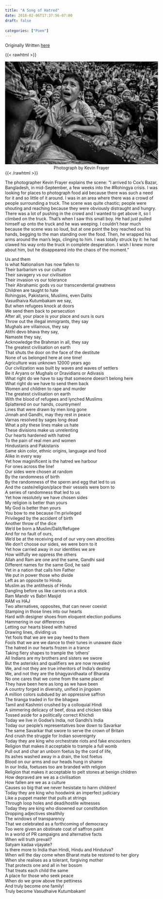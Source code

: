 ```yaml
---
title: "A Song of Hatred"
date: 2018-02-06T17:37:56-07:00
draft: false

categories: ["Poem"]
---
```


Originally Written [here](https://medium.com/%E0%B4%95%E0%B5%81%E0%B4%B1%E0%B4%BF%E0%B4%AA%E0%B5%8D%E0%B4%AA%E0%B5%81%E0%B4%95%E0%B5%BE/a-song-of-hatred-6c542f52179d?source=---------16-----------------------)

{{< rawhtml >}}
<div style="height: 100%; width: 100%; float: center; text-align: center;">
    <img src="./image.jpeg" />
    Photograph by Kevin Frayer
</div>
{{< /rawhtml >}}

The photographer Kevin Frayer explains the scene: “I arrived to Cox’s Bazar, Bangladesh, in mid-September, a few weeks into the #Rohingya crisis. I was looking for places to photograph food aid because there was such a need for it and so little of it around. I was in an area where there was a crowd of people surrounding a truck. The scene was quite chaotic; people were shouting and reaching because they were obviously distraught and hungry. There was a lot of pushing in the crowd and I wanted to get above it, so I climbed on the truck. That’s when I saw this small boy. He had just pulled himself up onto the truck and he was weeping. I couldn’t hear much because the scene was so loud, but at one point the boy reached out his hands, begging to the man standing over the food. Then, he wrapped his arms around the man’s legs, clinging to him. I was totally struck by it: he had clawed his way onto the truck in complete desperation. I wish I knew more about him, but he disappeared into the chaos of the moment.”

Us and them  
Is what Nationalism has now fallen to  
Their barbarism vs our culture  
Their savagery vs our civilisation  
Their invasion vs our tolerance  
Their Abrahamic gods vs our transcendental greatness  
Children are taught to hate  
Rohingyas, Pakistanis, Muslims, even Dalits  
Vasudhaiva Kutumbakam we say,  
But when refugees knock at doors  
We send them back to persecution  
After all, your place is your place and ours is ours  
Throw out the illegal immigrants, they say  
Mughals are villainous, they say  
Atithi devo bhava they say,  
Namaste they say,  
Acknowledge the Brahman in all, they say  
The greatest civilisation on earth  
That shuts the door on the face of the destitute  
None of us belonged here at one time!  
Agriculture was unknown 12000 years ago  
Our civilization was built by waves and waves of settlers  
Be it Aryans or Mughals or Dravidians or Adivasis  
What right do we have to say that someone doesn’t belong here  
What right do we have to send them back  
Women and children to rape and murder  
The greatest civilisation on earth  
With the blood of refugees and lynched Muslims  
Splattered on our hands, countrymen!  
Lines that were drawn by men long gone  
Jinnah and Gandhi, may they rest in peace  
Varnas resolved by sages long dead  
What a pity these lines make us hate  
These divisions make us unrelenting  
Our hearts hardened with hatred  
To the pain of real men and women  
Hindustanis and Pakistanis  
Same skin color, ethnic origins, language and food  
Alike in every way  
Yet how maginificent is the hatred we harbour  
For ones across the line!  
Our sides were chosen at random  
By the randomness of birth  
By the randomness of the sperm and egg that led to us  
And the caste/religion/place their vessels were born to  
A series of randomness that led to us  
Yet how resolutely we have chosen sides  
My religion is better than yours  
My God is better than yours  
You bow to me because I’m privileged  
Privileged by the accident of birth  
Another throw of the dice  
We’d be born a Muslim/Dalit/Refugee  
And for no fault of ours,  
We’d be at the receiving end of our very own atrocities  
We don’t choose our sides, we were born to it  
Yet how carried away in our identities we are  
How willfully we oppress the others  
Allah and Ram are one and the same, Gandhi said  
Different names for the same God, he said  
Yet in a nation that calls him Father  
We put in power those who divide  
Left as an opposite to Hindu  
Muslim as the antithesis of Hindu  
Dangling before us like carrots on a stick  
Ram Mandir vs Babri Masjid  
RAM vs HAJ  
Two alternatives, opposites, that can never coexist  
Stamping in those lines into our hearts  
Hard with designer shoes from eloquent election podiums  
Hammering in our differences  
Letting our hearts bleed with hatred  
Drawing lines, dividing us  
Yet fools that we are we pay heed to them  
Fools that we are we dance to their tunes in unaware daze  
The hatred in our hearts frozen in a trance  
Taking fiery shapes to trample the ‘others’  
All Indians are my brothers and sisters we swore  
But the asterisks and qualifiers we are now revealed  
We, and not they are true inheritors of India’s destiny  
We, and not they are the bhagyavidhaata of Bharata  
No one cares that we come from the same place!  
They have been here as long as we have been  
A country forged in diversity, unified in jingoism  
A million colors subdued by an oppressive saffron  
The tiranga traded in for the bhagwa  
Tamil and Kashmiri crushed by a colloquial Hindi  
A simmering delicacy of beef, dosa and chicken tikka  
Tossed aside for a politically correct Khichdi  
Today we live in Godse’s India, not Gandhi’s India  
Today our people’s representatives bow down to Savarkar  
The same Savarkar that swore to serve the crown of Britain  
And crush the struggle for Indian sovereignty  
Today they are king who orchestrate riots and fake encounters  
Religion that makes it acceptable to trample a full womb  
Pull out and char an unborn foetus by the cord of life,  
Its ashes washed away in a drain, the lost foetus  
Blood on our arms and our heads hung in shame  
In our India, foetuses too are branded with religion  
Religion that makes it acceptable to pelt stones at benign children  
How depraved are we as a civilisation  
How fallen are we as a culture  
Causes so big that we never hesistate to harm children!  
Today they are king who hoodwink an imperfect judiciary  
Like a puppet master that pulls at strings  
Through loop holes and dead/hostile witnesses  
Today they are king who disowned our constitution  
Dropping adjectives stealthily  
The windows of transparency  
That we celebrated as a forthcoming of democracy  
Too were given an obstinate coat of saffron paint  
In a world of PR campaigns and alternative facts  
When will truth prevail?  
Satyam kadaa vijayate?  
Is there more to India than Hindi, Hindu and Hindutva?  
When will the day come when Bharat mata be restored to her glory  
When she realises as a tolerant, forgiving mother  
That protects one and all in her bosom  
That treats each child the same  
A place for those who seek peace  
When do we grow above the pettiness  
And truly become one family!  
Truly become Vasudhaive Kutumbakam!

[1]: https://www.politico.eu/interactive/myanmar-muslims-rohingya-in-pictures-faces-of-desperation/
